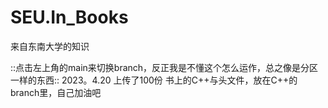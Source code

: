 # SEU.In_Books
来自东南大学的知识

::点击左上角的main来切换branch，反正我是不懂这个怎么运作，总之像是分区一样的东西::
2023。4.20 上传了100份 书上的C++与头文件，放在C++的branch里，自己加油吧
